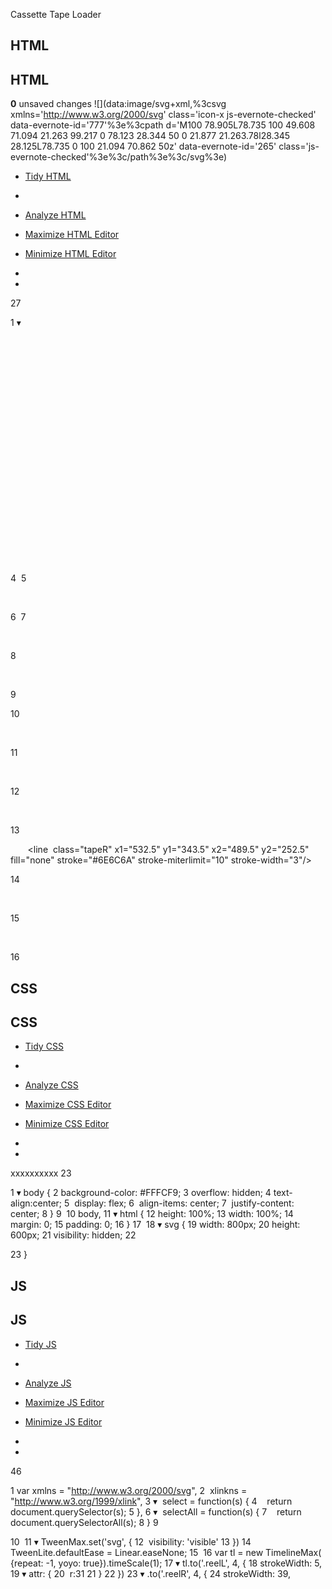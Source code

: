 Cassette Tape Loader

## HTML

## HTML

**0** unsaved changes ![](data:image/svg+xml,%3csvg xmlns='http://www.w3.org/2000/svg' class='icon-x js-evernote-checked' data-evernote-id='777'%3e%3cpath d='M100 78.905L78.735 100 49.608 71.094 21.263 99.217 0 78.123 28.344 50 0 21.877 21.263.78l28.345 28.125L78.735 0 100 21.094 70.862 50z' data-evernote-id='265' class='js-evernote-checked'%3e%3c/path%3e%3c/svg%3e)

- [Tidy HTML](https://codepen.io/chrisgannon/pen/ZZjgdO#0)

-

- [Analyze HTML](https://codepen.io/chrisgannon/pen/ZZjgdO#0)
- [Maximize HTML Editor](https://codepen.io/chrisgannon/pen/ZZjgdO#0)
- [Minimize HTML Editor](https://codepen.io/chrisgannon/pen/ZZjgdO#0)

-
-

27

1
▾
<svg  viewBox="0 0 800 600"  xmlns="http://www.w3.org/2000/svg">
2
▾
     <g  class="cassetteGroup">
3

<path  id="outline"  d="M254.5,356v-6.5l-3-3V300.22l3-2.82V186.5a10,10,0,0,1,10-10h271a10,10,0,0,1,10,10V297.9l3,2.82V347l-3,3v5.5a10,10,0,0,1-10,10h-271a10,10,0,0,1-10-10"  fill="#F3F5F7"  stroke="#B2BDC6"  stroke-miterlimit="10"  stroke-width="4"/>

4
​
5

       <line  x1="276"  y1="354.5"  x2="524"  y2="354.5"  fill="none"  stroke="#6E6C6A"  stroke-miterlimit="10"  stroke-width="3"/>

6
​
7

       <circle  class="reelLInner"  cx="339"  cy="264"  r="16"  fill="none"  stroke="#FFF"  stroke-miterlimit="10"  stroke-width="10"/>

8

       <circle  class="reelRInner"  cx="460"  cy="264"  r="16"  fill="none"  stroke="#FFF"  stroke-miterlimit="10"  stroke-width="10"/>

9

10

       <circle  class="reelL"  cx="339"  cy="264"  r="48"  fill="none"  stroke="#6E6C6A"  stroke-miterlimit="10"  stroke-width="39"/>

11

       <circle  class="reelR"  cx="460"  cy="264"  r="31"  fill="none"  stroke="#6E6C6A"  stroke-miterlimit="10"  stroke-width="5"/>

12

       <line  class="tapeL"  x1="267.2"  y1="345"  x2="274"  y2="251.5"  fill="none"  stroke="#6E6C6A"  stroke-miterlimit="10"  stroke-width="3"/>

13

       <line  class="tapeR"  x1="532.5"  y1="343.5"  x2="489.5"  y2="252.5"  fill="none"  stroke="#6E6C6A"  stroke-miterlimit="10"  stroke-width="3"/>

14

       <path  class="centerReel centreL"  d="M351.86,263.47a13.3,13.3,0,0,0-1.55-6.22l1.89-1a15.51,15.51,0,0,0-6-6.19l-1.07,1.86a13.31,13.31,0,0,0-6.14-1.75l.08-2.15a15.66,15.66,0,0,0-8.37,2.09l1.08,1.85a13.54,13.54,0,0,0-4.59,4.44l-1.82-1.15A15.45,15.45,0,0,0,323,263.5v0l2.14,0a13.29,13.29,0,0,0,1.54,6.22l-1.9,1a15.51,15.51,0,0,0,6,6.2l1.08-1.86a13.33,13.33,0,0,0,6.14,1.77l-.09,2.15h.61a15.5,15.5,0,0,0,7.76-2.08l-1.08-1.86a13.48,13.48,0,0,0,4.61-4.43l1.81,1.15a15.42,15.42,0,0,0,2.4-8.28v-.05Z"  fill="#6E6C6A"/>

15

       <path  class="centerReel centreR"  d="M473.86,263.47a13.3,13.3,0,0,0-1.55-6.22l1.89-1a15.51,15.51,0,0,0-6-6.19l-1.07,1.86a13.31,13.31,0,0,0-6.14-1.75l.08-2.15a15.66,15.66,0,0,0-8.37,2.09l1.08,1.85a13.54,13.54,0,0,0-4.59,4.44l-1.82-1.15A15.45,15.45,0,0,0,445,263.5v0l2.14,0a13.29,13.29,0,0,0,1.54,6.22l-1.9,1a15.51,15.51,0,0,0,6,6.2l1.08-1.86a13.33,13.33,0,0,0,6.14,1.77l-.09,2.15h.61a15.5,15.5,0,0,0,7.76-2.08l-1.08-1.86a13.48,13.48,0,0,0,4.61-4.43l1.81,1.15a15.42,15.42,0,0,0,2.4-8.28v-.05Z"  fill="#6E6C6A"/>

16

## CSS

## CSS

- [Tidy CSS](https://codepen.io/chrisgannon/pen/ZZjgdO#0)

-

- [Analyze CSS](https://codepen.io/chrisgannon/pen/ZZjgdO#0)
- [Maximize CSS Editor](https://codepen.io/chrisgannon/pen/ZZjgdO#0)
- [Minimize CSS Editor](https://codepen.io/chrisgannon/pen/ZZjgdO#0)

-
-

xxxxxxxxxx
23

1
▾
body {
2
 background-color: #FFFCF9;
3
 overflow: hidden;
4
 text-align:center;
5
 display: flex;
6
 align-items: center;
7
 justify-content: center;
8
}
9
​
10
body,
11
▾
html {
12
 height: 100%;
13
 width: 100%;
14
 margin: 0;
15
 padding: 0;
16
}
17
​
18
▾
svg {
19
 width: 800px;
20
 height: 600px;
21
 visibility: hidden;
22

23
}

## JS

## JS

- [Tidy JS](https://codepen.io/chrisgannon/pen/ZZjgdO#0)

-

- [Analyze JS](https://codepen.io/chrisgannon/pen/ZZjgdO#0)
- [Maximize JS Editor](https://codepen.io/chrisgannon/pen/ZZjgdO#0)
- [Minimize JS Editor](https://codepen.io/chrisgannon/pen/ZZjgdO#0)

-
-

46

1
var  xmlns  =  "http://www.w3.org/2000/svg",
2
 xlinkns  =  "http://www.w3.org/1999/xlink",
3
▾
 select  =  function(s) {
4
   return  document.querySelector(s);
5
},
6
▾
 selectAll  =  function(s) {
7
   return  document.querySelectorAll(s);
8
}
9

10
​
11
▾
TweenMax.set('svg', {
12
 visibility: 'visible'
13
})
14
TweenLite.defaultEase  =  Linear.easeNone;
15
​
16
var  tl  =  new  TimelineMax( {repeat: -1, yoyo: true}).timeScale(1);
17
▾
tl.to('.reelL', 4, {
18
 strokeWidth: 5,
19
▾
 attr: {
20
 r:31
21
}
22
})
23
▾
.to('.reelR', 4, {
24
 strokeWidth: 39,